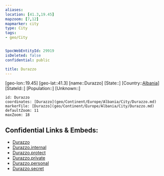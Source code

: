```yaml
---
aliases: 
location: [41.3,19.45]
mapzoom: [7,12] 
mapmarker: city 
type: City
tags:
- geo/City


SpocWebEntityId: 29919
isDeleted: false
confidential: public

title: Durazzo
---
```

[geo-lon::19.45]
[geo-lat::41.3]
[name::Durazzo]
[State::]
[Country::[Albania](geo/Continent/Europe/Albania.md)]
[StateId::]
[Population::]
[Unknown::]


```leaflet
id: Durazzo
coordinates: [Durazzo](geo/Continent/Europe/Albania/City/Durazzo.md)
markerFile: [Durazzo](geo/Continent/Europe/Albania/City/Durazzo.md)
defaultZoom: 11 
maxZoom: 18
```


## Confidential Links & Embeds: 
- [Durazzo](../../../../../../_public/geo/Continent/Europe/Albania/City/Durazzo.md) 
- [Durazzo.internal](../../../../../../_internal/geo/Continent/Europe/Albania/City/Durazzo.internal.md) 
- [Durazzo.protect](../../../../../../_protect/geo/Continent/Europe/Albania/City/Durazzo.protect.md) 
- [Durazzo.private](../../../../../../_private/geo/Continent/Europe/Albania/City/Durazzo.private.md) 
- [Durazzo.personal](../../../../../../_personal/geo/Continent/Europe/Albania/City/Durazzo.personal.md) 
- [Durazzo.secret](../../../../../../_secret/geo/Continent/Europe/Albania/City/Durazzo.secret.md) 
